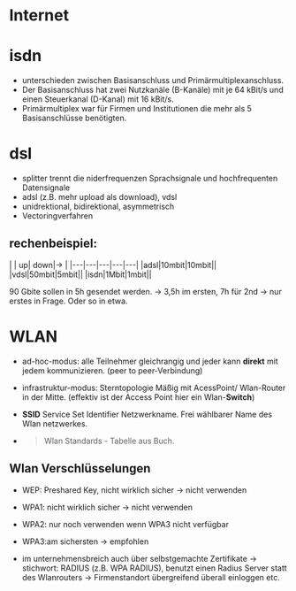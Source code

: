 # Internet

# isdn
- unterschieden zwischen Basisanschluss und Primärmultiplexanschluss.
- Der Basisanschluss hat zwei Nutzkanäle (B-Kanäle) mit je 64 kBit/s und einen Steuerkanal (D-Kanal) mit 16 kBit/s.
- Primärmultiplex war für Firmen und Institutionen die mehr als 5 Basisanschlüsse benötigten. 

# dsl 
- splitter trennt die niderfrequenzen Sprachsignale und hochfrequenten Datensignale
- adsl (z.B. mehr upload als download), vdsl
- unidrektional, bidirektional,  asymmetrisch
- Vectoringverfahren

## rechenbeispiel:

| | up| down|-> |
|---|---|---|---|---|
|adsl|10mbit|10mbit||
|vdsl|50mbit|5mbit||
|isdn|1Mbit|1mbit||

90 Gbite sollen in 5h gesendet werden. -> 3,5h im ersten, 7h für 2nd -> nur erstes in Frage. Oder so in etwa.

# WLAN
- ad-hoc-modus: alle Teilnehmer gleichrangig und jeder kann **direkt** mit jedem kommunizieren. (peer to peer-Verbindung)
- infrastruktur-modus: Sterntopologie Mäßig mit AcessPoint/ Wlan-Router in der Mitte. (effektiv ist der Access Point hier ein Wlan-**Switch**)
- **SSID** Service Set Identifier Netzwerkname. Frei wählbarer Name des Wlan netzwerkes.


- > Wlan Standards - Tabelle aus Buch.

## Wlan Verschlüsselungen
- WEP: Preshared Key, nicht wirklich sicher -> nicht verwenden
- WPA1: nicht wirklich sicher -> nicht verwenden
- WPA2: nur noch verwenden wenn WPA3 nicht verfügbar
- WPA3:am sichersten -> empfohlen

- im unternehmensbreich auch über selbstgemachte Zertifikate -> stichwort: RADIUS (z.B. WPA RADIUS), benutzt einen Radius Server statt des Wlanrouters -> Firmenstandort übergreifend überall einloggen etc.
